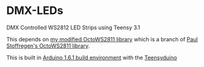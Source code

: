 # DMX-LEDs
DMX Controlled WS2812 LED Strips using Teensy 3.1

This depends on <a href="https://github.com/bitogre/OctoWS2811">my modified OctoWS2811 library</a> which is a branch of 
<a href="https://github.com/PaulStoffregen/OctoWS2811">Paul Stoffregen's OctoWS2811 library</a>.

This is built in <a href="http://arduino.cc/en/main/software">Arduino 1.6.1 build environment</a> with the 
<a href="https://www.pjrc.com/teensy/teensyduino.html">Teensyduino</a>
